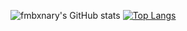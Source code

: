 ![fmbxnary's GitHub stats](https://github-readme-stats.vercel.app/api?username=fmbxnary&count_private=true)
[![Top Langs](https://github-readme-stats.vercel.app/api/top-langs/?username=fmbxnary&layout=compact&langs_count=8)](https://github.com/fmbxnary)

